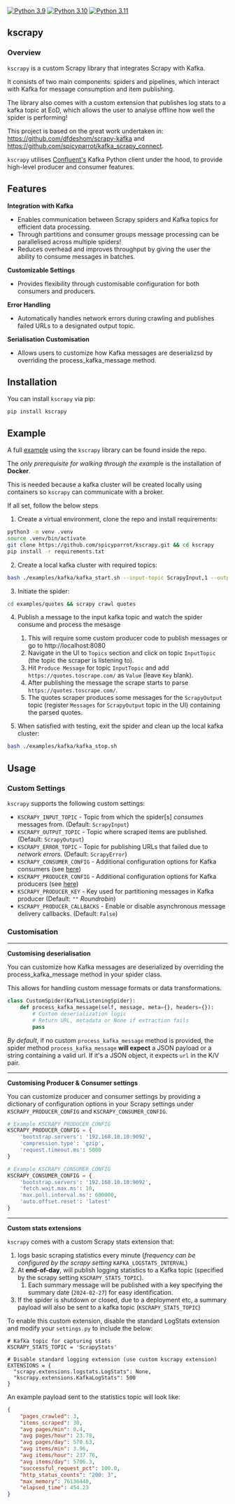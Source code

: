 [![Python 3.9](https://img.shields.io/badge/python-3.9-blue.svg)](https://www.python.org/downloads/release/python-3918) [![Python 3.10](https://img.shields.io/badge/python-3.10-blue.svg)](https://www.python.org/downloads/release/python-31013/) [![Python 3.11](https://img.shields.io/badge/python-3.11-blue.svg)](https://www.python.org/downloads/release/python-3117/)
## kscrapy 

### Overview

`kscrapy` is a custom Scrapy library that integrates Scrapy with Kafka.

It consists of two main components: spiders and pipelines, which interact with Kafka for message consumption and item publishing.

The library also comes with a custom extension that publishes log stats to a kafka topic at EoD, which allows the user to analyse offline how well the spider is performing!

This project is based on the great work undertaken in: https://github.com/dfdeshom/scrapy-kafka and https://github.com/spicyparrot/kafka_scrapy_connect.

`kscrapy` utilises [Confluent's](https://github.com/confluentinc/confluent-kafka-python) Kafka Python client under the hood, to provide high-level producer and consumer features.

## Features

**Integration with Kafka**
   - Enables communication between Scrapy spiders and Kafka topics for efficient data processing.
   - Through partitions and consumer groups message processing can be parallelised across multiple spiders!
   - Reduces overhead and improves throughput by giving the user the ability to consume messages in batches.

**Customizable Settings**
   - Provides flexibility through customisable configuration for both consumers and producers.

**Error Handling**
   - Automatically handles network errors during crawling and publishes failed URLs to a designated output topic. 

**Serialisation Customisation**
   - Allows users to customize how Kafka messages are deserializsd by overriding the process_kafka_message method.

## Installation

You can install `kscrapy` via pip:
```
pip install kscrapy
```

## Example

A full [example](https://github.com/spicyparrot/kscrapy?tab=readme-ov-file#example) using the `kscrapy` library can be found inside the repo.

The *only prerequisite for walking through the exampl*e is the installation of **Docker**.

This is needed because a kafka cluster will be created locally using containers so `kscrapy` can communicate with a broker. 

If all set, follow the below steps

1. Create a virtual environment, clone the repo and install requirements:
```bash
python3 -m venv .venv
source .venv/bin/activate
git clone https://github.com/spicyparrot/kscrapy.git && cd kscrapy
pip install -r requirements.txt
```
2. Create a local kafka cluster with required topics:

```bash
bash ./examples/kafka/kafka_start.sh --input-topic ScrapyInput,1 --output-topic ScrapyOutput,1 --error-topic ScrapyError,1 --stats-topic ScrapyStats,1
```

3. Initiate the spider:
```bash
cd examples/quotes && scrapy crawl quotes
```

4. Publish a message to the input kafka topic and watch the spider consume and process the mesasge
   1.  This will require some custom producer code to publish messages or go to http://localhost:8080
   2. Navigate in the UI to `Topics` section and click on topic `InputTopic` (the topic the scraper is listening to).
   3. Hit `Produce Message` for topic `InputTopic` and add `https://quotes.toscrape.com/` as `Value` (leave `Key` blank).
   4. After publishing the message the scrape starts to parse `https://quotes.toscrape.com/`.
   5. The quotes scraper produces some messages for the `ScrapyOutput` topic (register `Messages` for `ScrapyOutput` topic in the UI) containing the parsed quotes. 


5. When satisfied with testing, exit the spider and clean up the local kafka cluster:
```bash
bash ./examples/kafka/kafka_stop.sh
```

## Usage

### Custom Settings
`kscrapy` supports the following custom settings:

- `KSCRAPY_INPUT_TOPIC`	- Topic from which the spider[s] *consumes* messages from. (Default: `ScrapyInput`)
- `KSCRAPY_OUTPUT_TOPIC` - Topic where scraped items are published. (Default: `ScrapyOutput`)
- `KSCRAPY_ERROR_TOPIC`	- Topic for publishing URLs that failed due to *network errors*. (Default: `ScrapyError`)
- `KSCRAPY_CONSUMER_CONFIG` - Additional configuration options for Kafka consumers (see [here](https://github.com/confluentinc/librdkafka/blob/master/CONFIGURATION.md))
- `KSCRAPY_PRODUCER_CONFIG` - Additional configuration options for Kafka producers (see [here](https://github.com/confluentinc/librdkafka/blob/master/CONFIGURATION.md))
- `KSCRAPY_PRODUCER_KEY` - Key used for partitioning messages in Kafka producer (Default: `""` *Roundrobin*)
- `KSCRAPY_PRODUCER_CALLBACKS` - Enable or disable asynchronous message delivery callbacks. (Default: `False`)

### Customisation

---

**Customising deserialisation** 

You can customize how Kafka messages are deserialized by overriding the process_kafka_message method in your spider class. 

This allows for handling custom message formats or data transformations.

```python
class CustomSpider(KafkaListeningSpider):
	def process_kafka_message(self, message, meta={}, headers={}):
		# Custom deserialization logic
		# Return URL, metadata or None if extraction fails
		pass
```

*By default*, if no custom `process_kafka_message` method is provided, the spider method `process_kafka_message` **will expect** a JSON payload or a string containing a valid url. If it's a JSON object, it expects `url` in the K/V pair.

---

**Customising Producer & Consumer settings**

You can customize producer and consumer settings by providing a dictionary of configuration options in your Scrapy settings under `KSCRAPY_PRODUCER_CONFIG` and `KSCRAPY_CONSUMER_CONFIG`.

```python
# Example KSCRAPY_PRODUCER_CONFIG
KSCRAPY_PRODUCER_CONFIG = {
	'bootstrap.servers': '192.168.10.10:9092',
	'compression.type': 'gzip',
	'request.timeout.ms': 5000
}

# Example KSCRAPY_CONSUMER_CONFIG
KSCRAPY_CONSUMER_CONFIG = {
	'bootstrap.servers': '192.168.10.10:9092',
	'fetch.wait.max.ms': 10,
	'max.poll.interval.ms': 600000,
	'auto.offset.reset': 'latest'
}
```
---
**Custom stats extensions**

`kscrapy` comes with a custom Scrapy stats extension that:
1. logs basic scraping statistics every minute (*frequency can be configured by the scrapy setting* `KAFKA_LOGSTATS_INTERVAL`)
2. At **end-of-day**, will publish logging statistics to a Kafka topic (specified by the scrapy setting `KSCRAPY_STATS_TOPIC`).
   1. Each summary message will be published with a key specifying the summary date (`2024-02-27`) for easy identification.
3.	If the spider is shutdown or closed, due to a deployment etc, a summary payload will also be sent to a kafka topic (`KSCRAPY_STATS_TOPIC`)


To enable this custom extension, disable the standard LogStats extension and modify your `settings.py` to include the below:
```
# Kafka topic for capturing stats
KSCRAPY_STATS_TOPIC = 'ScrapyStats'

# Disable standard logging extension (use custom kscrapy extension)
EXTENSIONS = {
  "scrapy.extensions.logstats.LogStats": None,
  "kscrapy.extensions.KafkaLogStats": 500
}
```

An example payload sent to the statistics topic will look like:
```json
{
	"pages_crawled": 3,
	"items_scraped": 30,
	"avg pages/min": 0.4,
	"avg pages/hour": 23.78,
	"avg pages/day": 570.63,
	"avg items/min": 3.96,
	"avg items/hour": 237.76,
	"avg items/day": 5706.3,
	"successful_request_pct": 100.0,
	"http_status_counts": "200: 3",
	"max_memory": 76136448,
	"elapsed_time": 454.23
}
```

